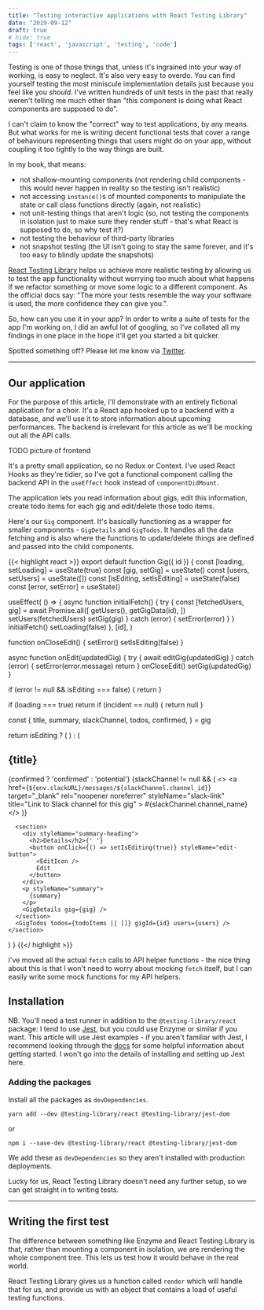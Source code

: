 ```yaml
---
title: "Testing interactive applications with React Testing Library"
date: "2019-09-12"
draft: true
# hide: true
tags: ['react', 'javascript', 'testing', 'code']
---
```


Testing is one of those things that, unless it's ingrained into your way of working, is easy to neglect. It's also very easy to overdo. You can find yourself testing the most miniscule implementation details just because you feel like you _should_. I've written hundreds of unit tests in the past that really weren't telling me much other than "this component is doing what React components are supposed to do".

I can't claim to know the "correct" way to test applications, by any means. But what works for me is writing decent functional tests that cover a range of behaviours representing things that users might do on your app, without coupling it too tightly to the way things are built. 

In my book, that means:

* not shallow-mounting components (not rendering child components - this would never happen in reality so the testing isn't realistic)
* not accessing `instance()`s of mounted components to manipulate the state or call class functions directly (again, not realistic)
* not unit-testing things that aren't logic (so, not testing the components in isolation just to make sure they render stuff - that's what React is supposed to do, so why test it?)
* not testing the behaviour of third-party libraries
* not snapshot testing (the UI isn't going to stay the same forever, and it's too easy to blindly update the snapshots)

[React Testing Library](https://testing-library.com/docs/react-testing-library/intro) helps us achieve more realistic testing by allowing us to test the app functionality without worrying too much about what happens if we refactor something or move some logic to a different component. As the official docs say: "The more your tests resemble the way your software is used, the more confidence they can give you.".

So, how can you use it in your app? In order to write a suite of tests for the app I'm working on, I did an awful lot of googling, so I've collated all my findings in one place in the hope it'll get you started a bit quicker. 

Spotted something off? Please let me know via [Twitter](https://twitter.com/type__error).


***

## Our application
For the purpose of this article, I'll demonstrate with an entirely fictional application for a choir. It's a React app hooked up to a backend with a database, and we'll use it to store information about upcoming performances. The backend is irrelevant for this article as we'll be mocking out all the API calls. 

TODO picture of frontend

It's a pretty small application, so no Redux or Context. I've used React Hooks as they're tidier, so I've got a functional component calling the backend API in the `useEffect` hook instead of `componentDidMount`. 

The application lets you read information about gigs, edit this information, create todo items for each gig and edit/delete those todo items. 

Here's our `Gig` component. It's basically functioning as a wrapper for smaller components - `GigDetails` and `GigTodos`. It handles all the data fetching and is also where the functions to update/delete things are defined and passed into the child components. 

{{< highlight react >}}
export default function Gig({ id }) {
  const [loading, setLoading] = useState(true)
  const [gig, setGig] = useState()
  const [users, setUsers] = useState([])
  const [isEditing, setIsEditing] = useState(false)
  const [error, setError] = useState()

  useEffect(
    () => {
      async function initialFetch() {
        try {
          const [fetchedUsers, gig] = await Promise.all([
            getUsers(),
            getGigData(id),
          ])
          setUsers(fetchedUsers)
          setGig(gig)
        } catch (error) {
          setError(error)
        }
      }
      initialFetch()
      setLoading(false)
    },
    [id],
  )

  function onCloseEdit() {
    setError()
    setIsEditing(false)
  }

  async function onEdit(updatedGig) {
    try {
      await editGig(updatedGig)
    } catch (error) {
      setError(error.message)
      return
    }
    onCloseEdit()
    setGig(updatedGig)
  }

  if (error != null && isEditing === false) {
    return <ErrorPage errorCode={error.code} message={error.message} />
  }

  if (loading === true) return <LoadingSpinner />
  if (incident == null) {
    return null
  }

  const {
    title,
    summary,
    slackChannel,
    todos,
    confirmed,
  } = gig

  return isEditing ? (
    <EditGig
      gig={gig}
      users={users}
      onDismiss={onCloseEdit}
      onSubmit={onEdit}
      error={error}
    />
  ) : (
    <section styleName="detail">
      <h1 data-testid="heading">{title}</h1>
      <div styleName="status">
        <span styleName="status-indicator">
          {confirmed ? 'confirmed' : 'potential'}
        </span>
        {slackChannel != null && (
          <>
            <a
              href={`${env.slackURL}/messages/${slackChannel.channel_id}`}
              target="_blank"
              rel="noopener noreferrer"
              styleName="slack-link"
              title="Link to Slack channel for this gig"
            >
              #{slackChannel.channel_name}
            </a>
          </>
        )}
      </div>

      <section>
        <div styleName="summary-heading">
          <h2>Details</h2>{' '}
          <button onClick={() => setIsEditing(true)} styleName="edit-button">
            <EditIcon />
            Edit
          </button>
        </div>
        <p styleName="summary">
          {summary}
        </p>
        <GigDetails gig={gig} />
      </section>
      <GigTodos todos={todoItems || []} gigId={id} users={users} />
    </section>
  )
}
{{</ highlight >}}



I've moved all the actual `fetch` calls to API helper functions - the nice thing about this is that I won't need to worry about mocking `fetch` itself, but I can easily write some mock functions for my API helpers. 


## Installation

NB. You'll need a test runner in addition to the `@testing-library/react` package: I tend to use [Jest](https://jestjs.io), but you could use Enzyme or similar if you want. This article will use Jest examples - if you aren't familiar with Jest, I recommend looking through the [docs](https://jestjs.io/docs/en/getting-started) for some helpful information about getting started. I won't go into the details of installing and setting up Jest here.

### Adding the packages
Install all the packages as `devDependencies`.

`yarn add --dev @testing-library/react @testing-library/jest-dom`

or

`npm i --save-dev @testing-library/react @testing-library/jest-dom`

We add these as `devDependencies` so they aren't installed with production deployments. 

Lucky for us, React Testing Library doesn't need any further setup, so we can get straight in to writing tests.

*** 

## Writing the first test

The difference between something like Enzyme and React Testing Library is that, rather than mounting a component in isolation, we are rendering the whole component tree. This lets us test how it would behave in the real world. 

React Testing Library gives us a function called `render` which will handle that  for us, and provide us with an object that contains a load of useful testing functions. 

